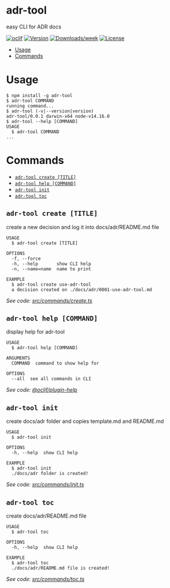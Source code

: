 adr-tool
========

easy CLI for ADR docs

[![oclif](https://img.shields.io/badge/cli-oclif-brightgreen.svg)](https://oclif.io)
[![Version](https://img.shields.io/npm/v/adr-tool.svg)](https://npmjs.org/package/adr-tool)
[![Downloads/week](https://img.shields.io/npm/dw/adr-tool.svg)](https://npmjs.org/package/adr-tool)
[![License](https://img.shields.io/npm/l/adr-tool.svg)](https://github.com/keremciu/adr-tool/blob/master/package.json)

<!-- toc -->
* [Usage](#usage)
* [Commands](#commands)
<!-- tocstop -->
# Usage
<!-- usage -->
```sh-session
$ npm install -g adr-tool
$ adr-tool COMMAND
running command...
$ adr-tool (-v|--version|version)
adr-tool/0.0.1 darwin-x64 node-v14.16.0
$ adr-tool --help [COMMAND]
USAGE
  $ adr-tool COMMAND
...
```
<!-- usagestop -->
# Commands
<!-- commands -->
* [`adr-tool create [TITLE]`](#adr-tool-create-title)
* [`adr-tool help [COMMAND]`](#adr-tool-help-command)
* [`adr-tool init`](#adr-tool-init)
* [`adr-tool toc`](#adr-tool-toc)

## `adr-tool create [TITLE]`

create a new decision and log it into docs/adr/README.md file

```
USAGE
  $ adr-tool create [TITLE]

OPTIONS
  -f, --force
  -h, --help       show CLI help
  -n, --name=name  name to print

EXAMPLE
  $ adr-tool create use-adr-tool
  a decision created on ./docs/adr/0001-use-adr-tool.md
```

_See code: [src/commands/create.ts](https://github.com/keremciu/adr-tool/blob/v0.0.1/src/commands/create.ts)_

## `adr-tool help [COMMAND]`

display help for adr-tool

```
USAGE
  $ adr-tool help [COMMAND]

ARGUMENTS
  COMMAND  command to show help for

OPTIONS
  --all  see all commands in CLI
```

_See code: [@oclif/plugin-help](https://github.com/oclif/plugin-help/blob/v3.2.2/src/commands/help.ts)_

## `adr-tool init`

create docs/adr folder and copies template.md and README.md

```
USAGE
  $ adr-tool init

OPTIONS
  -h, --help  show CLI help

EXAMPLE
  $ adr-tool init
  ./docs/adr folder is created!
```

_See code: [src/commands/init.ts](https://github.com/keremciu/adr-tool/blob/v0.0.1/src/commands/init.ts)_

## `adr-tool toc`

create docs/adr/README.md file

```
USAGE
  $ adr-tool toc

OPTIONS
  -h, --help  show CLI help

EXAMPLE
  $ adr-tool toc
  ./docs/adr/README.md file is created!
```

_See code: [src/commands/toc.ts](https://github.com/keremciu/adr-tool/blob/v0.0.1/src/commands/toc.ts)_
<!-- commandsstop -->
